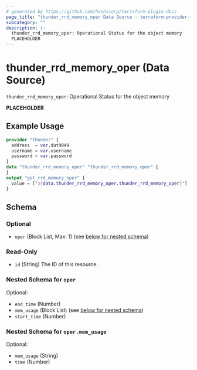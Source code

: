 ```yaml
---
# generated by https://github.com/hashicorp/terraform-plugin-docs
page_title: "thunder_rrd_memory_oper Data Source - terraform-provider-thunder"
subcategory: ""
description: |-
  thunder_rrd_memory_oper: Operational Status for the object memory
  PLACEHOLDER
---
```


# thunder_rrd_memory_oper (Data Source)

`thunder_rrd_memory_oper`: Operational Status for the object memory

__PLACEHOLDER__

## Example Usage

```terraform
provider "thunder" {
  address  = var.dut9049
  username = var.username
  password = var.password
}
data "thunder_rrd_memory_oper" "thunder_rrd_memory_oper" {
}
output "get_rrd_memory_oper" {
  value = ["${data.thunder_rrd_memory_oper.thunder_rrd_memory_oper}"]
}
```

<!-- schema generated by tfplugindocs -->
## Schema

### Optional

- `oper` (Block List, Max: 1) (see [below for nested schema](#nestedblock--oper))

### Read-Only

- `id` (String) The ID of this resource.

<a id="nestedblock--oper"></a>
### Nested Schema for `oper`

Optional:

- `end_time` (Number)
- `mem_usage` (Block List) (see [below for nested schema](#nestedblock--oper--mem_usage))
- `start_time` (Number)

<a id="nestedblock--oper--mem_usage"></a>
### Nested Schema for `oper.mem_usage`

Optional:

- `mem_usage` (String)
- `time` (Number)


